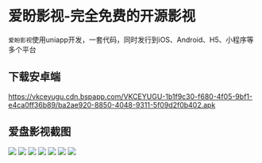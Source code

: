 # 爱盼影视-完全免费的开源影视

`爱盼影视`使用uniapp开发，一套代码，同时发行到iOS、Android、H5、小程序等多个平台

## 下载安卓端
https://vkceyugu.cdn.bspapp.com/VKCEYUGU-1b1f9c30-f680-4f05-9bf1-e4ca0ff36b89/ba2ae920-8850-4048-9311-5f09d2f0b402.apk

## 爱盘影视截图
![](https://www.showdoc.com.cn/server/api/attachment/visitfile/sign/f74c6981303165a1d817163274a1006f)
![](https://www.showdoc.com.cn/server/api/attachment/visitfile/sign/b67253287e2073d4f1a25cdb15fe3ab6)
![](https://www.showdoc.com.cn/server/api/attachment/visitfile/sign/ee361e6e2217f0b32caa233c940e4c08)
![](https://www.showdoc.com.cn/server/api/attachment/visitfile/sign/d1bcad61be2976329cea9d193ac6944d)
![](https://www.showdoc.com.cn/server/api/attachment/visitfile/sign/5ec53400fc1da90f045e9351f96a57ee)
![](https://www.showdoc.com.cn/server/api/attachment/visitfile/sign/954d680a8e6c92cdcaeb312cff328c06)
![](https://www.showdoc.com.cn/server/api/attachment/visitfile/sign/147665785a98ee3350d74c3285adf78d)
